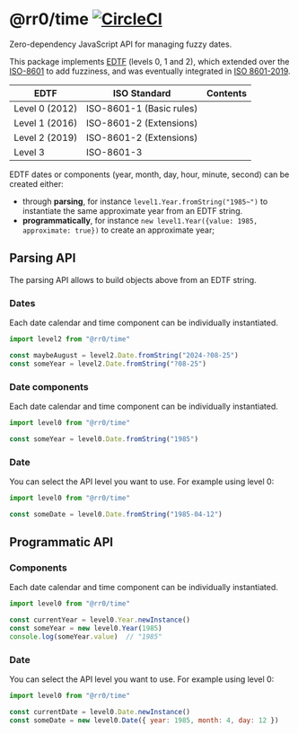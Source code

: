# @rr0/time [![CircleCI](https://dl.circleci.com/status-badge/img/gh/RR0/time/tree/master.svg?style=svg)](https://dl.circleci.com/status-badge/redirect/gh/RR0/time/tree/master)

Zero-dependency JavaScript API for managing fuzzy dates.

This package implements [EDTF](https://www.loc.gov/standards/datetime/) (levels 0, 1 and 2), which extended over the [ISO-8601](https://www.iso.org/iso-8601-date-and-time-format.html) to add fuzziness, 
and was eventually integrated in [ISO 8601-2019](https://www.iso.org/obp/ui/#iso:std:iso:8601:-1:ed-1:v1:en).

| EDTF           | ISO Standard             | Contents |
|----------------|--------------------------|----------|
| Level 0 (2012) | ISO-8601-1 (Basic rules) |          |
| Level 1 (2016) | ISO-8601-2 (Extensions)  |          |
| Level 2 (2019) | ISO-8601-2 (Extensions)  |          |
| Level 3        | ISO-8601-3               |          |

EDTF dates or components (year, month, day, hour, minute, second) can be created either:
- through **parsing**, for instance `level1.Year.fromString("1985~")` to instantiate the same approximate year from an EDTF string.
- **programmatically**, for instance `new level1.Year({value: 1985, approximate: true})` to create an approximate year;

## Parsing API
The parsing API allows to build objects above from an EDTF string.

### Dates 
Each date calendar and time component can be individually instantiated.
```js
import level2 from "@rr0/time"

const maybeAugust = level2.Date.fromString("2024-?08-25")
const someYear = level2.Date.fromString("?08-25")  
```

### Date components
Each date calendar and time component can be individually instantiated.
```js
import level0 from "@rr0/time"

const someYear = level0.Date.fromString("1985")
```

### Date

You can select the API level you want to use. For example using level 0:
```js
import level0 from "@rr0/time"

const someDate = level0.Date.fromString("1985-04-12")
```

## Programmatic API

### Components
Each date calendar and time component can be individually instantiated.
```js
import level0 from "@rr0/time"

const currentYear = level0.Year.newInstance()
const someYear = new level0.Year(1985)
console.log(someYear.value)  // "1985"
```

### Date

You can select the API level you want to use. For example using level 0:
```js
import level0 from "@rr0/time"

const currentDate = level0.Date.newInstance()
const someDate = new level0.Date({ year: 1985, month: 4, day: 12 })
```
